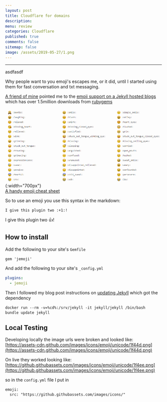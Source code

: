 ```yaml
---
layout: post
title: Cloudflare for domains 
description: 
menu: review
categories: Cloudflare
published: true 
comments: false
sitemap: false
image: /assets/2019-05-27/1.png
---
```

***********************
asdfasdf





Why people want to you emoji's escapes me, or it did, until I started using them for fast conversation and txt messaging.  

[A friend of mine](https://ohare.blog/) pointed me to the [emoji support on a Jekyll hosted blogs](https://github.com/jekyll/jemoji) which has over 1.5million downloads from [rubygems](https://rubygems.org/gems/jemoji)

![alt text](/assets/2019-05-27/1.png "Emoji cheat sheet"){:width="700px"}     
[A handy emoji cheat sheet](https://www.webfx.com/tools/emoji-cheat-sheet/)

So to use an emoji you use this syntax in the markdown:   

```
I give this plugin two :+1:!
```
I give this plugin two :+1:!

## How to install
Add the following to your site's `Gemfile`

```
gem 'jemoji'
```

And add the following to your site's `_config.yml`

```yml
plugins:
  - jemoji
```

Then I followed my blog post instructions on [updating Jekyll](/2018/01/25/Jekyll-and-Docker#updating-jekyll) which got the dependency

```
docker run --rm -v=%cd%:/srv/jekyll -it jekyll/jekyll /bin/bash
bundle update jekyll
```

## Local Testing
Developing locally the image urls were broken and looked like:    
[https://assets-cdn.github.com/images/icons/emoji/unicode/1f44d.png](https://assets-cdn.github.com/images/icons/emoji/unicode/1f44d.png)

On live they worked looking like:  
[https://github.githubassets.com/images/icons/emoji/unicode/1f4ee.png](https://github.githubassets.com/images/icons/emoji/unicode/1f4ee.png)

so in the `config.yml` file I put in 

```
emoji:
  src: "https://github.githubassets.com/images/icons/"
```




